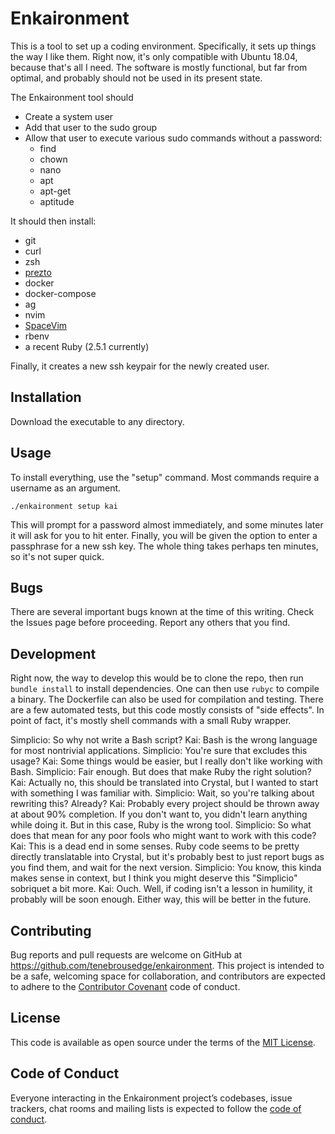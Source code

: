# Enkaironment

This is a tool to set up a coding environment. Specifically, it sets up things the way I like them. Right now, it's only compatible with Ubuntu 18.04, because that's all I need. The software is mostly functional, but far from optimal, and probably should not be used in its present state.

The Enkaironment tool should

  * Create a system user
  * Add that user to the sudo group
  * Allow that user to execute various sudo commands without a password:
      - find
      - chown
      - nano
      - apt
      - apt-get
      - aptitude

It should then install:

  * git
  * curl
  * zsh
  * [prezto](https://github.com/sorin-ionescu/prezto)
  * docker
  * docker-compose
  * ag
  * nvim
  * [SpaceVim](https://github.com/SpaceVim/SpaceVim)
  * rbenv
  * a recent Ruby (2.5.1 currently)

Finally, it creates a new ssh keypair for the newly created user.

## Installation

Download the executable to any directory.

## Usage

To install everything, use the "setup" command. Most commands require a username as an argument.

```shell
./enkaironment setup kai
```

This will prompt for a password almost immediately, and some minutes later it will ask for you to hit enter. Finally, you will be given the option to enter a passphrase for a new ssh key. The whole thing takes perhaps ten minutes, so it's not super quick.

## Bugs

There are several important bugs known at the time of this writing. Check the Issues page before proceeding. Report any others that you find. 

## Development

Right now, the way to develop this would be to clone the repo, then run `bundle install` to install dependencies. One can then use `rubyc` to compile a binary. The Dockerfile can also be used for compilation and testing.
There are a few automated tests, but this code mostly consists of "side effects". In point of fact, it's mostly shell commands with a small Ruby wrapper.

  Simplicio: So why not write a Bash script?
  Kai: Bash is the wrong language for most nontrivial applications.
  Simplicio: You're sure that excludes this usage?
  Kai: Some things would be easier, but I really don't like working with Bash.
  Simplicio: Fair enough. But does that make Ruby the right solution?
  Kai: Actually no, this should be translated into Crystal, but I wanted to start with something I was familiar with.
  Simplicio: Wait, so you're talking about rewriting this? Already?
  Kai: Probably every project should be thrown away at about 90% completion. If you don't want to, you didn't learn anything while doing it. But in this case, Ruby is the wrong tool.
  Simplicio: So what does that mean for any poor fools who might want to work with this code?
  Kai: This is a dead end in some senses. Ruby code seems to be pretty directly translatable into Crystal, but it's probably best to just report bugs as you find them, and wait for the next version.
  Simplicio: You know, this kinda makes sense in context, but I think you might deserve this "Simplicio" sobriquet a bit more.
  Kai: Ouch. Well, if coding isn't a lesson in humility, it probably will be soon enough. Either way, this will be better in the future.

## Contributing

Bug reports and pull requests are welcome on GitHub at https://github.com/tenebrousedge/enkaironment. This project is intended to be a safe, welcoming space for collaboration, and contributors are expected to adhere to the [Contributor Covenant](http://contributor-covenant.org) code of conduct.

## License

This code is available as open source under the terms of the [MIT License](https://opensource.org/licenses/MIT).

## Code of Conduct

Everyone interacting in the Enkaironment project’s codebases, issue trackers, chat rooms and mailing lists is expected to follow the [code of conduct](https://github.com/tenebrousedge/enkaironment/blob/master/CODE_OF_CONDUCT.md).
